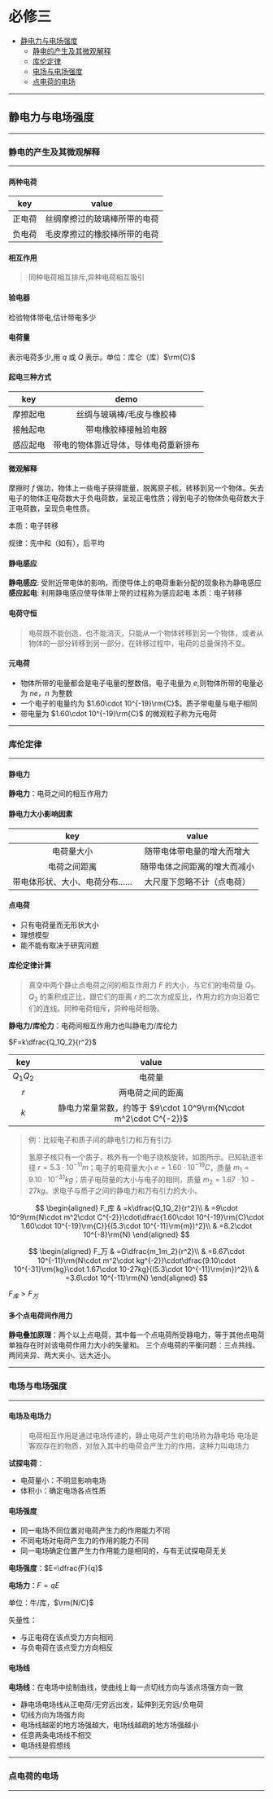 # 必修三

- [静电力与电场强度](#静电力与电场强度)
  - [静电的产生及其微观解释](#静电的产生及其微观解释)
  - [库伦定律](#库伦定律)
  - [电场与电场强度](#电场与电场强度)
  - [点电荷的电场](#点电荷的电场)

---

## 静电力与电场强度

---

### 静电的产生及其微观解释

---

#### 两种电荷

|key|value|
|:---:|:---:|
|正电荷|丝绸摩擦过的玻璃棒所带的电荷|
|负电荷|毛皮摩擦过的橡胶棒所带的电荷|

#### 相互作用

> 同种电荷相互排斥,异种电荷相互吸引

#### 验电器

检验物体带电,估计带电多少

#### 电荷量

表示电荷多少,用 $q$ 或 $Q$ 表示。单位：库仑（库）$\rm{C}$

#### 起电三种方式

|key|demo|
|:---:|:---:|
|摩擦起电|丝绸与玻璃棒/毛皮与橡胶棒|
|接触起电|带电橡胶棒接触验电器|
|感应起电|带电的物体靠近导体，导体电荷重新排布|

#### 微观解释

摩擦时 $f$ 做功，物体上一些电子获得能量，脱离原子核，转移到另一个物体。失去电子的物体正电荷数大于负电荷数，呈现正电性质；得到电子的物体负电荷数大于正电荷数，呈现负电性质。

本质：电子转移

规律：先中和（如有），后平均

#### 静电感应

**静电感应**: 受附近带电体的影响，而使导体上的电荷重新分配的现象称为静电感应
**感应起电**: 利用静电感应使导体带上带的过程称为感应起电
本质：电子转移

#### 电荷守恒

> 电荷既不能创造，也不能消灭，只能从一个物体转移到另一个物体，或者从物体的一部分转移到另一部分，在转移过程中，电荷的总量保持不变。

#### 元电荷

- 物体所带的电量都会是电子电量的整数倍。电子电量为 $e$,则物体所带的电量必为 $ne$，$n$ 为整数
- 一个电子的电量约为 $1.60\cdot 10^{-19}\rm{C}$。质子带电量与电子相同
- 带电量为 $1.60\cdot 10^{-19}\rm{C}$ 的微观粒子称为元电荷

---

### 库伦定律

---

#### 静电力

**静电力**：电荷之间的相互作用力

#### 静电力大小影响因素

|key|value|
|:---:|:---:|
|电荷量大小|随带电体带电量的增大而增大|
|电荷之间距离|随带电体之间距离的增大而减小|
|带电体形状、大小、电荷分布……|大尺度下忽略不计（点电荷）|

#### 点电荷

- 只有电荷量而无形状大小
- 理想模型
- 能不能有取决于研究问题

#### 库伦定律计算

> 真空中两个静止点电荷之间的相互作用力 $F$ 的大小，与它们的电荷量 $Q_1$、$Q_2$ 的乘积成正比，跟它们的距离 $r$ 的二次方成反比，作用力的方向沿着它们的连线。同种电荷相斥，异种电荷相吸。

**静电力/库伦力**：电荷间相互作用力也叫静电力/库伦力

$F=k\dfrac{Q_1Q_2}{r^2}$

|   key    |                        value                        |
| :------: | :-------------------------------------------------: |
| $Q_1Q_2$ |                         电荷量                         |
|   $r$    |                      两电荷之间的距离                       |
|   $k$    | 静电力常量常数，约等于 $9\cdot 10^9\rm{N\cdot m^2\cdot C^{-2}}$ |

> 例：比较电子和质子间的静电引力和万有引力.
>
> 氢原子核只有一个质子，核外有一个电子绕核旋转，如图所示。已知轨道半径 $r=5.3\cdot 10^{-11}m$；电子的电荷量大小 $e=1.60\cdot 10^{-19}C$，质量 $m_1=9.10\cdot 10^{-31}kg$；质子电荷量的大小与电子的相同，质量 $m_2=1.67\cdot 10-27kg$。求电子与质子之间的静电力和万有引力的大小。

$$
\begin{aligned}
  F_库 & =k\dfrac{Q_1Q_2}{r^2}\\
   & =9\cdot 10^9\rm{N\cdot m^2\cdot C^{-2}}\cdot\dfrac{1.60\cdot 10^{-19}\rm{C}\cdot 1.60\cdot 10^{-19}\rm{C}}{(5.3\cdot 10^{-11}\rm{m})^2}\\
   & =8.2\cdot 10^{-8}\rm{N}
\end{aligned}
$$

$$
\begin{aligned}
  F_万 & =G\dfrac{m_1m_2}{r^2}\\
   & =6.67\cdot 10^{-11}\rm{N\cdot m^2\cdot kg^{-2}}\cdot\dfrac{9.10\cdot 10^{-31}\rm{kg}\cdot 1.67\cdot 10-27kg}{(5.3\cdot 10^{-11}\rm{m})^2}\\
   & =3.6\cdot 10^{-11}\rm{N}
  \end{aligned}
$$

$F_库>F_万$

#### 多个点电荷间作用力

**静电叠加原理**：两个以上点电荷，其中每一个点电荷所受静电力，等于其他点电荷单独存在时对该电荷作用力大小的矢量和。
三个点电荷的平衡问题：三点共线、两同夹异、两大夹小、远大近小。

---

### 电场与电场强度

---

#### 电场及电场力

> 电荷相互作用是通过电场传递的，静止电荷产生的电场称为静电场
> 电场是客观存在的物质，对放入其中的电荷会产生力的作用，这种力叫电场力

**试探电荷**：

- 电荷量小：不明显影响电场
- 体积小：确定电场各点性质

#### 电场强度

- 同一电场不同位置对电荷产生力的作用能力不同
- 不同电场对电荷产生力的作用的能力不同
- 同一电场确定位置产生力作用能力是相同的，与有无试探电荷无关

**电场强度**：$E=\dfrac{F}{q}$

**电场力**：$F=qE$

单位：牛/库，$\rm{N/C}$

矢量性：

- 与正电荷在该点受力方向相同
- 与负电荷在该点受力方向相反

#### 电场线

**电场线**：在电场中绘制曲线，使曲线上每一点切线方向与该点场强方向一致

- 静电场电场线从正电荷/无穷远出发，延伸到无穷远/负电荷
- 切线方向为场强方向
- 电场线越密的地方场强越大，电场线越疏的地方场强越小
- 任意两条电场线不相交
- 电场线是假想线

---

### 点电荷的电场

---
